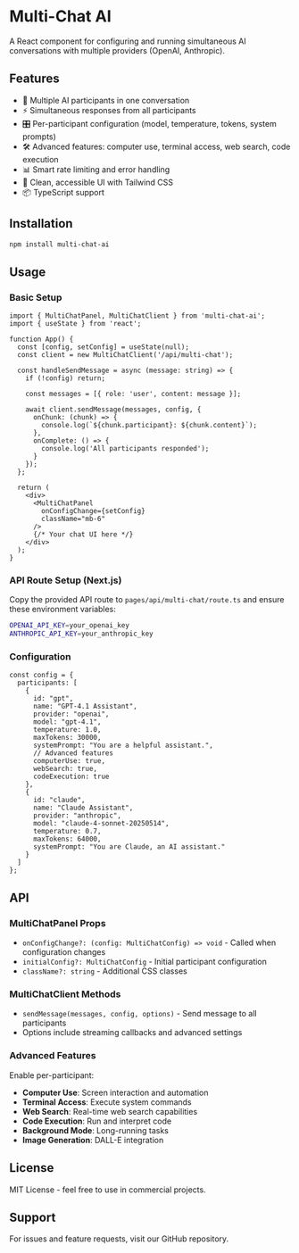 # Multi-Chat AI

A React component for configuring and running simultaneous AI conversations with multiple providers (OpenAI, Anthropic).

## Features

- 🤖 Multiple AI participants in one conversation
- ⚡ Simultaneous responses from all participants  
- 🎛️ Per-participant configuration (model, temperature, tokens, system prompts)
- 🛠️ Advanced features: computer use, terminal access, web search, code execution
- 📊 Smart rate limiting and error handling
- 🎨 Clean, accessible UI with Tailwind CSS
- 📦 TypeScript support

## Installation

```bash
npm install multi-chat-ai
```

## Usage

### Basic Setup

```tsx
import { MultiChatPanel, MultiChatClient } from 'multi-chat-ai';
import { useState } from 'react';

function App() {
  const [config, setConfig] = useState(null);
  const client = new MultiChatClient('/api/multi-chat');

  const handleSendMessage = async (message: string) => {
    if (!config) return;

    const messages = [{ role: 'user', content: message }];
    
    await client.sendMessage(messages, config, {
      onChunk: (chunk) => {
        console.log(`${chunk.participant}: ${chunk.content}`);
      },
      onComplete: () => {
        console.log('All participants responded');
      }
    });
  };

  return (
    <div>
      <MultiChatPanel 
        onConfigChange={setConfig}
        className="mb-6"
      />
      {/* Your chat UI here */}
    </div>
  );
}
```

### API Route Setup (Next.js)

Copy the provided API route to `pages/api/multi-chat/route.ts` and ensure these environment variables:

```bash
OPENAI_API_KEY=your_openai_key
ANTHROPIC_API_KEY=your_anthropic_key
```

### Configuration

```tsx
const config = {
  participants: [
    {
      id: "gpt",
      name: "GPT-4.1 Assistant", 
      provider: "openai",
      model: "gpt-4.1",
      temperature: 1.0,
      maxTokens: 30000,
      systemPrompt: "You are a helpful assistant.",
      // Advanced features
      computerUse: true,
      webSearch: true,
      codeExecution: true
    },
    {
      id: "claude",
      name: "Claude Assistant",
      provider: "anthropic", 
      model: "claude-4-sonnet-20250514",
      temperature: 0.7,
      maxTokens: 64000,
      systemPrompt: "You are Claude, an AI assistant."
    }
  ]
};
```

## API

### MultiChatPanel Props

- `onConfigChange?: (config: MultiChatConfig) => void` - Called when configuration changes
- `initialConfig?: MultiChatConfig` - Initial participant configuration
- `className?: string` - Additional CSS classes

### MultiChatClient Methods

- `sendMessage(messages, config, options)` - Send message to all participants
- Options include streaming callbacks and advanced settings

### Advanced Features

Enable per-participant:
- **Computer Use**: Screen interaction and automation
- **Terminal Access**: Execute system commands
- **Web Search**: Real-time web search capabilities
- **Code Execution**: Run and interpret code
- **Background Mode**: Long-running tasks
- **Image Generation**: DALL-E integration

## License

MIT License - feel free to use in commercial projects.

## Support

For issues and feature requests, visit our GitHub repository.
